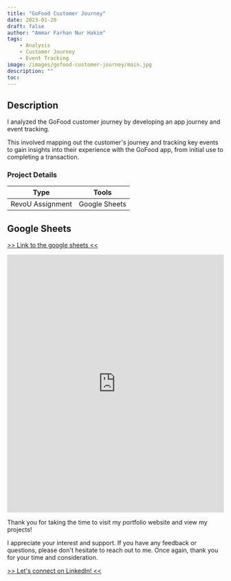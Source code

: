 ```yaml
---
title: "GoFood Customer Journey"
date: 2023-01-20
draft: false
author: "Ammar Farhan Nur Hakim"
tags:
    - Analysis
    - Customer Journey
    - Event Tracking
image: /images/gofood-customer-journey/main.jpg
description: ""
toc:
---
```


## Description

I analyzed the GoFood customer journey by developing an app journey and event tracking. 

This involved mapping out the customer's journey and tracking key events to gain insights into their experience with the GoFood app, from initial use to completing a transaction.

### Project Details
| Type       | Tools    |
| ---------- | -------- |
| RevoU Assignment | Google Sheets  |

## Google Sheets

<a href="https://docs.google.com/spreadsheets/d/e/2PACX-1vSo_RQFtE1g3MBIyEL-m3eV48SgDrit-k6bpmuxmqjnS-OI7jjyXIMWjfmPw72ohXti-pKTiFw1tJcN/pubhtml?gid=0&single=true" target="_blank">>> Link to the google sheets <<</a>

<iframe src="https://docs.google.com/spreadsheets/d/e/2PACX-1vSo_RQFtE1g3MBIyEL-m3eV48SgDrit-k6bpmuxmqjnS-OI7jjyXIMWjfmPw72ohXti-pKTiFw1tJcN/pubhtml?gid=0&amp;single=true&amp;widget=true&amp;headers=false" frameborder="0" width="100%" height="600" allowfullscreen="true" mozallowfullscreen="true" webkitallowfullscreen="true"></iframe>

Thank you for taking the time to visit my portfolio website and view my projects!

I appreciate your interest and support. If you have any feedback or questions, please don't hesitate to reach out to me. Once again, thank you for your time and consideration.

<a href="https://www.linkedin.com/in/ahanaki/" target="_blank">>> Let's connect on LinkedIn! <<</a>